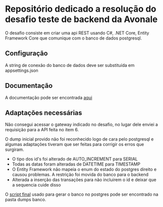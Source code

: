 # Repositório dedicado a resolução do desafio teste de backend da Avonale
O desafio consiste em criar uma api REST usando C#, .NET Core, Entity Framework Core que comunique
com o banco de dados postgresql.

## Configuração
A string de conexão do banco de dados deve ser substituída em appsettings.json

## Documentação
A documentação pode ser encontrada [aqui](https://nelsonkommander.github.io/teste-backend/)

## Adaptações necessárias
Não consegui acessar o gateway indicado no desafio, no lugar dele enviei a requisição para a API feita no item 6.

O dump inicial provido não foi reconhecido logo de cara pelo postgresql e algumas adaptações tiveram
que ser feitas para corrigir os erros que surgiram.

- O tipo dos id's foi alterado de AUTO_INCREMENT para SERIAL
- Todas as datas foram alteradas de DATETIME para TIMESTAMP
- O Entity Framework não mapeia o enum do estado do postgres direito e causou problemas. A restrição foi movida do banco para o backend
- Alterada a inserção das transações para não incluirem o id e deixar que a sequencia cuide disso

O [script final](https://github.com/NelsonKommander/teste-backend/blob/master/dumps%20banco/Dump.sql) usado para gerar o banco no postgres pode ser encontrado na pasta dumps banco.